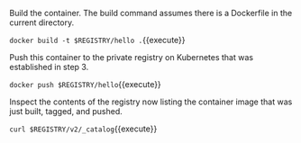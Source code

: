 Build the container. The build command assumes there is a Dockerfile in the current directory.

`docker build -t $REGISTRY/hello .`{{execute}}

Push this container to the private registry on Kubernetes that was established in step 3.

`docker push $REGISTRY/hello`{{execute}}

Inspect the contents of the registry now listing the container image that was just built, tagged, and pushed.

`curl $REGISTRY/v2/_catalog`{{execute}}
